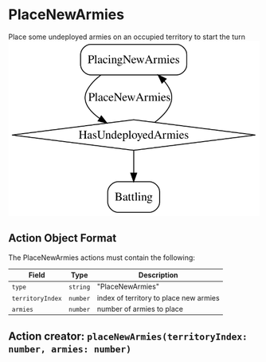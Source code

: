 

# PlaceNewArmies
Place some undeployed armies on an occupied territory to start the turn
![PlaceNewArmies state diagram](placenewarmies.svg)
  

## Action Object Format
The PlaceNewArmies actions must contain the following:

Field        | Type       | Description
------------ | ---------- | -----------
`type`     | `string` | "PlaceNewArmies"
`territoryIndex` | `number` | index of territory to place new armies
`armies` | `number` | number of armies to place


## Action creator: `placeNewArmies(territoryIndex: number, armies: number)`

  
  